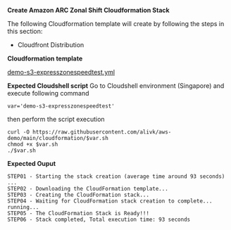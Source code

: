 **Create Amazon ARC Zonal Shift Cloudformation Stack**

The following Cloudformation template will create by following the steps in this section:

- Cloudfront Distribution

**Cloudformation template**

[demo-s3-expresszonespeedtest.yml](demo-s3-expresszonespeedtest.yml)

**Expected Cloudshell script**
Go to Cloudshell environment (Singapore) and execute following command
```
var='demo-s3-expresszonespeedtest'
```
then perform the script execution

```
curl -O https://raw.githubusercontent.com/alivk/aws-demo/main/cloudformation/$var.sh
chmod +x $var.sh
./$var.sh
```

**Expected Ouput**
```
STEP01 - Starting the stack creation (average time around 93 seconds) ...
STEP02 - Downloading the CloudFormation template...
STEP03 - Creating the CloudFormation stack...
STEP04 - Waiting for CloudFormation stack creation to complete... running... 
STEP05 - The CloudFormation Stack is Ready!!!
STEP06 - Stack completed, Total execution time: 93 seconds
```
